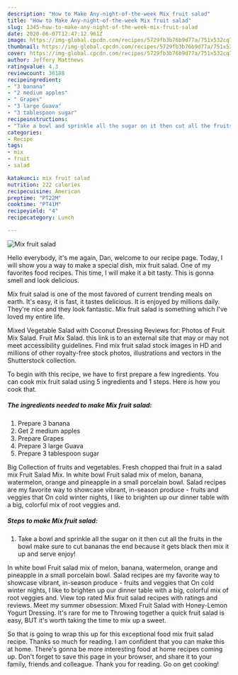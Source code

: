 ```yaml
---
description: "How to Make Any-night-of-the-week Mix fruit salad"
title: "How to Make Any-night-of-the-week Mix fruit salad"
slug: 1345-how-to-make-any-night-of-the-week-mix-fruit-salad
date: 2020-06-07T12:47:12.961Z
image: https://img-global.cpcdn.com/recipes/5729fb3b76b9d77a/751x532cq70/mix-fruit-salad-recipe-main-photo.jpg
thumbnail: https://img-global.cpcdn.com/recipes/5729fb3b76b9d77a/751x532cq70/mix-fruit-salad-recipe-main-photo.jpg
cover: https://img-global.cpcdn.com/recipes/5729fb3b76b9d77a/751x532cq70/mix-fruit-salad-recipe-main-photo.jpg
author: Jeffery Matthews
ratingvalue: 4.3
reviewcount: 36188
recipeingredient:
- "3 banana"
- "2 medium apples"
- " Grapes"
- "3 large Guava"
- "3 tablespoon sugar"
recipeinstructions:
- "Take a bowl and sprinkle all the sugar on it then cut all the fruits in the bowl make sure to cut bananas the end because it gets black then mix it up and serve enjoy!"
categories:
- Recipe
tags:
- mix
- fruit
- salad

katakunci: mix fruit salad 
nutrition: 222 calories
recipecuisine: American
preptime: "PT22M"
cooktime: "PT41M"
recipeyield: "4"
recipecategory: Lunch

---
```



![Mix fruit salad](https://img-global.cpcdn.com/recipes/5729fb3b76b9d77a/751x532cq70/mix-fruit-salad-recipe-main-photo.jpg)

Hello everybody, it's me again, Dan, welcome to our recipe page. Today, I will show you a way to make a special dish, mix fruit salad. One of my favorites food recipes. This time, I will make it a bit tasty. This is gonna smell and look delicious.

Mix fruit salad is one of the most favored of current trending meals on earth. It's easy, it is fast, it tastes delicious. It is enjoyed by millions daily. They're nice and they look fantastic. Mix fruit salad is something which I've loved my entire life.

Mixed Vegetable Salad with Coconut Dressing Reviews for: Photos of Fruit Mix Salad. Fruit Mix Salad. this link is to an external site that may or may not meet accessibility guidelines. Find mix fruit salad stock images in HD and millions of other royalty-free stock photos, illustrations and vectors in the Shutterstock collection.


To begin with this recipe, we have to first prepare a few ingredients. You can cook mix fruit salad using 5 ingredients and 1 steps. Here is how you cook that.

<!--inarticleads1-->

##### The ingredients needed to make Mix fruit salad:

1. Prepare 3 banana
1. Get 2 medium apples
1. Prepare  Grapes
1. Prepare 3 large Guava
1. Prepare 3 tablespoon sugar


Big Collection of fruits and vegetables. Fresh chopped thai fruit in a salad mix Fruit Salad Mix. In white bowl Fruit salad mix of melon, banana, watermelon, orange and pineapple in a small porcelain bowl. Salad recipes are my favorite way to showcase vibrant, in-season produce - fruits and veggies that On cold winter nights, I like to brighten up our dinner table with a big, colorful mix of root veggies and. 

<!--inarticleads2-->

##### Steps to make Mix fruit salad:

1. Take a bowl and sprinkle all the sugar on it then cut all the fruits in the bowl make sure to cut bananas the end because it gets black then mix it up and serve enjoy!


In white bowl Fruit salad mix of melon, banana, watermelon, orange and pineapple in a small porcelain bowl. Salad recipes are my favorite way to showcase vibrant, in-season produce - fruits and veggies that On cold winter nights, I like to brighten up our dinner table with a big, colorful mix of root veggies and. View top rated Mix fruit salad recipes with ratings and reviews. Meet my summer obsession: Mixed Fruit Salad with Honey-Lemon Yogurt Dressing. It&#39;s rare for me to Throwing together a quick fruit salad is easy, BUT it&#39;s worth taking the time to mix up a sweet. 

So that is going to wrap this up for this exceptional food mix fruit salad recipe. Thanks so much for reading. I am confident that you can make this at home. There's gonna be more interesting food at home recipes coming up. Don't forget to save this page in your browser, and share it to your family, friends and colleague. Thank you for reading. Go on get cooking!
